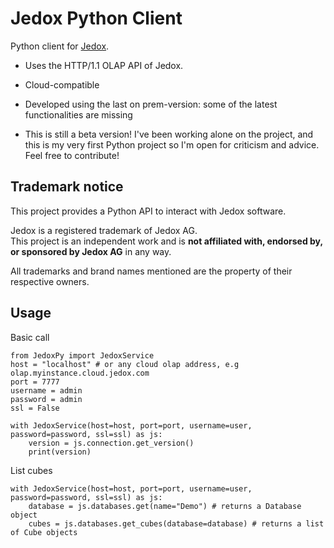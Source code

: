 # Jedox Python Client

Python client for [Jedox](https://www.jedox.com/).
* Uses the HTTP/1.1 OLAP API of Jedox.
* Cloud-compatible
* Developed using the last on prem-version: some of the latest functionalities are missing

* This is still a beta version! I've been working alone on the project, and this is my very first Python project so I'm open for criticism and advice. Feel free to contribute!

## Trademark notice

This project provides a Python API to interact with Jedox software.

Jedox is a registered trademark of Jedox AG.  
This project is an independent work and is **not affiliated with, endorsed by, or sponsored by Jedox AG** in any way.

All trademarks and brand names mentioned are the property of their respective owners.

## Usage

Basic call
```
from JedoxPy import JedoxService
host = "localhost" # or any cloud olap address, e.g olap.myinstance.cloud.jedox.com
port = 7777
username = admin
password = admin
ssl = False

with JedoxService(host=host, port=port, username=user, password=password, ssl=ssl) as js:
    version = js.connection.get_version()
    print(version)
```

List cubes
```
with JedoxService(host=host, port=port, username=user, password=password, ssl=ssl) as js:
    database = js.databases.get(name="Demo") # returns a Database object
    cubes = js.databases.get_cubes(database=database) # returns a list of Cube objects
```




